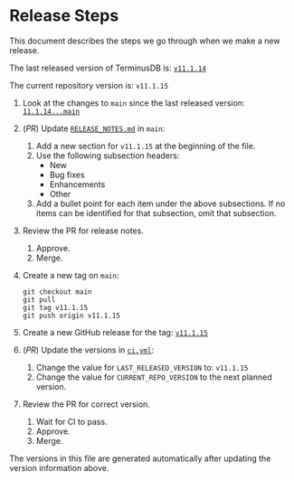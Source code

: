 # Release Steps

This document describes the steps we go through when we make a new release.

<!-- [[[cog
import cog
last_released_version = f'`v{LAST_RELEASED_VERSION}`'
last_released_version_link = f'[{last_released_version}](https://github.com/terminusdb/terminusdb/releases/tag/v{LAST_RELEASED_VERSION})'
changes_since_last_released_version_link = f'[`{LAST_RELEASED_VERSION}...main`](https://github.com/terminusdb/terminusdb/compare/v{LAST_RELEASED_VERSION}...main)'
current_repo_version = f'`v{CURRENT_REPO_VERSION}`'
current_repo_version_link = f'[{current_repo_version}](https://github.com/terminusdb/terminusdb/releases/tag/v{CURRENT_REPO_VERSION})'
]]] -->
<!-- [[[end]]] -->

The last released version of TerminusDB is: <!--
[[[cog cog.out(last_released_version_link) ]]] -->
[`v11.1.14`](https://github.com/terminusdb/terminusdb/releases/tag/v11.1.14)
<!-- [[[end]]] -->

The current repository version is: <!--
[[[cog cog.out(current_repo_version) ]]] -->
`v11.1.15`
<!-- [[[end]]] -->

1. Look at the changes to `main` since the last released version: <!--
   [[[cog cog.out(changes_since_last_released_version_link) ]]] -->
   [`11.1.14...main`](https://github.com/terminusdb/terminusdb/compare/v11.1.14...main)
   <!-- [[[end]]] -->

2. (_PR_) Update [`RELEASE_NOTES.md`](./RELEASE_NOTES.md) in `main`:
   1. Add a new section for <!--
      [[[cog cog.out(current_repo_version) ]]] -->
      `v11.1.15`
      <!-- [[[end]]] -->
      at the beginning of the file.
   2. Use the following subsection headers:
      - New
      - Bug fixes
      - Enhancements
      - Other
   3. Add a bullet point for each item under the above subsections. If no items
      can be identified for that subsection, omit that subsection.

3. Review the PR for release notes.
   1. Approve.
   2. Merge.

4. Create a new tag on `main`:
   <!-- [[[cog
   cog.out(f"""
   ```
   git checkout main
   git pull
   git tag v{CURRENT_REPO_VERSION}
   git push origin v{CURRENT_REPO_VERSION}
   ```
   """)
   ]]] -->

   ```
   git checkout main
   git pull
   git tag v11.1.15
   git push origin v11.1.15
   ```
   <!-- [[[end]]] -->

5. Create a new GitHub release for the tag: <!--
   [[[cog cog.out(current_repo_version_link) ]]] -->
   [`v11.1.15`](https://github.com/terminusdb/terminusdb/releases/tag/v11.1.15)
   <!-- [[[end]]] -->

6. (_PR_) Update the versions in [`ci.yml`](../.github/workflows/ci.yml):
   1. Change the value for `LAST_RELEASED_VERSION` to: <!--
      [[[cog cog.out(current_repo_version) ]]] -->
      `v11.1.15`
      <!-- [[[end]]] -->
   2. Change the value for `CURRENT_REPO_VERSION` to the next planned version.

7. Review the PR for correct version.
   1. Wait for CI to pass.
   2. Approve.
   3. Merge.

The versions in this file are generated automatically after updating the version information above.
